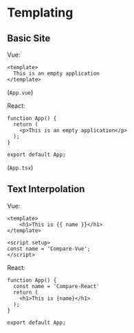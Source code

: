 # Templating

## Basic Site
Vue:
```vue
<template>
  This is an empty application
</template>
```
(`App.vue`)

React:
```tsx
function App() {
  return (
    <p>This is an empty application</p>
  );
}

export default App;
```
(`App.tsx`)

## Text Interpolation
Vue:
```vue
<template>
    <h1>This is {{ name }}</h1>
</template>

<script setup>
const name = 'Compare-Vue';
</script>
```

React:
```tsx
function App() {
  const name = 'Compare-React'
  return (
    <h1>This is {name}</h1>
  );
}

export default App;
```
